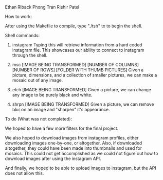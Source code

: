 Ethan RIback
Phong Tran
Rishir Patel

How to work:

After using the Makefile to compile, type "./tsh" to to begin the shell.

Shell commands:

1) instagram
	Typing this will retrieve information from a hard coded instagram file. This showcases our ability to connect to instagram through the shell.

2) msc [IMAGE BEING TRANSFORMED] [NUMBER OF COLUMNS] [NUMBER OF ROWS] [FOLDER WITH THUMB PICTURES]
	Given a picture, dimensions, and a collection of smaller pictures, we can make a mosaic out of any image.

3) etch [IMAGE BEING TRANSFORMED]
	Given a picture, we can change any image to be purely black and white.

4) shrpn [IMAGE BEING TRANSFORMED]
	Given a picture, we can remove blur on an image and "sharpen" it's appearance.

To do (What was not completed):

We hoped to have a few more filters for the final project.

We also hoped to download images from instagram profiles, either downloading images one-by-one, or altogether. Also, if downloaded altogether, they could have been made into thumbnails and used for mosaics. This could not get accomplished as we could not figure out how to download images after using the instagram API. 

And finally, we hoped to be able to upload images to instagram, but the API does not allow this. 
